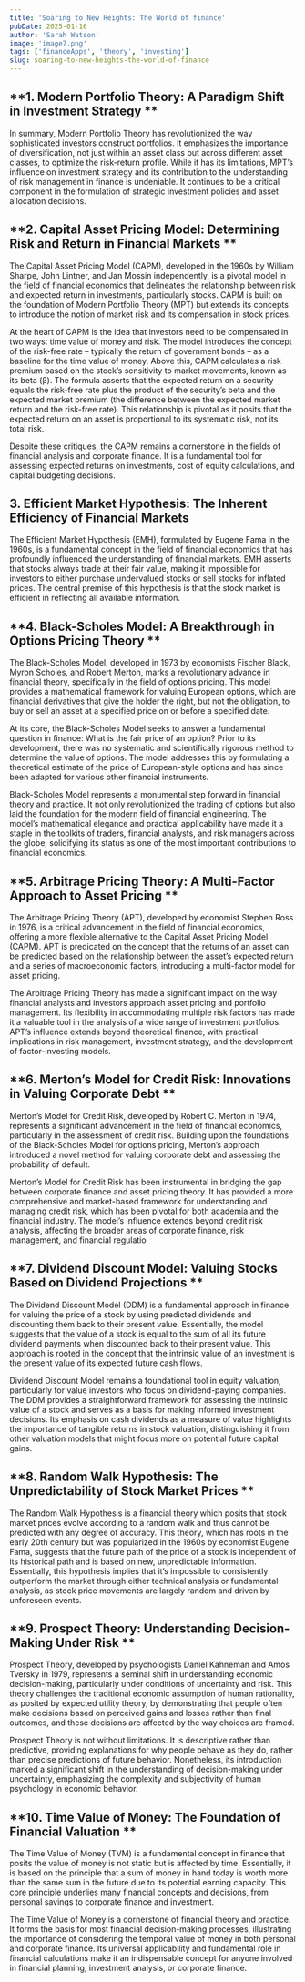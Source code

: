 ```yaml
---
title: 'Soaring to New Heights: The World of finance'
pubDate: 2025-01-16
author: 'Sarah Watson'
image: 'image7.png'
tags: ['financeApps', 'theory', 'investing']
slug: soaring-to-new-heights-the-world-of-finance
---
```




## **1. Modern Portfolio Theory: A Paradigm Shift in Investment Strategy **

In summary, Modern Portfolio Theory has revolutionized the way sophisticated investors construct portfolios. It emphasizes the importance of diversification, not just within an asset class but across different asset classes, to optimize the risk-return profile. While it has its limitations, MPT’s influence on investment strategy and its contribution to the understanding of risk management in finance is undeniable. It continues to be a critical component in the formulation of strategic investment policies and asset allocation decisions.

## **2. Capital Asset Pricing Model: Determining Risk and Return in Financial Markets **

The Capital Asset Pricing Model (CAPM), developed in the 1960s by William Sharpe, John Lintner, and Jan Mossin independently, is a pivotal model in the field of financial economics that delineates the relationship between risk and expected return in investments, particularly stocks. CAPM is built on the foundation of Modern Portfolio Theory (MPT) but extends its concepts to introduce the notion of market risk and its compensation in stock prices.

At the heart of CAPM is the idea that investors need to be compensated in two ways: time value of money and risk. The model introduces the concept of the risk-free rate – typically the return of government bonds – as a baseline for the time value of money. Above this, CAPM calculates a risk premium based on the stock’s sensitivity to market movements, known as its beta (β). The formula asserts that the expected return on a security equals the risk-free rate plus the product of the security’s beta and the expected market premium (the difference between the expected market return and the risk-free rate). This relationship is pivotal as it posits that the expected return on an asset is proportional to its systematic risk, not its total risk.

Despite these critiques, the CAPM remains a cornerstone in the fields of financial analysis and corporate finance. It is a fundamental tool for assessing expected returns on investments, cost of equity calculations, and capital budgeting decisions. 

## **3. Efficient Market Hypothesis: The Inherent Efficiency of Financial Markets**

The Efficient Market Hypothesis (EMH), formulated by Eugene Fama in the 1960s, is a fundamental concept in the field of financial economics that has profoundly influenced the understanding of financial markets. EMH asserts that stocks always trade at their fair value, making it impossible for investors to either purchase undervalued stocks or sell stocks for inflated prices. The central premise of this hypothesis is that the stock market is efficient in reflecting all available information.

## **4. Black-Scholes Model: A Breakthrough in Options Pricing Theory **

The Black-Scholes Model, developed in 1973 by economists Fischer Black, Myron Scholes, and Robert Merton, marks a revolutionary advance in financial theory, specifically in the field of options pricing. This model provides a mathematical framework for valuing European options, which are financial derivatives that give the holder the right, but not the obligation, to buy or sell an asset at a specified price on or before a specified date.

At its core, the Black-Scholes Model seeks to answer a fundamental question in finance: What is the fair price of an option? Prior to its development, there was no systematic and scientifically rigorous method to determine the value of options. The model addresses this by formulating a theoretical estimate of the price of European-style options and has since been adapted for various other financial instruments.

Black-Scholes Model represents a monumental step forward in financial theory and practice. It not only revolutionized the trading of options but also laid the foundation for the modern field of financial engineering. The model’s mathematical elegance and practical applicability have made it a staple in the toolkits of traders, financial analysts, and risk managers across the globe, solidifying its status as one of the most important contributions to financial economics.

## **5. Arbitrage Pricing Theory: A Multi-Factor Approach to Asset Pricing **

The Arbitrage Pricing Theory (APT), developed by economist Stephen Ross in 1976, is a critical advancement in the field of financial economics, offering a more flexible alternative to the Capital Asset Pricing Model (CAPM). APT is predicated on the concept that the returns of an asset can be predicted based on the relationship between the asset’s expected return and a series of macroeconomic factors, introducing a multi-factor model for asset pricing.

The Arbitrage Pricing Theory has made a significant impact on the way financial analysts and investors approach asset pricing and portfolio management. Its flexibility in accommodating multiple risk factors has made it a valuable tool in the analysis of a wide range of investment portfolios. APT’s influence extends beyond theoretical finance, with practical implications in risk management, investment strategy, and the development of factor-investing models.

## **6. Merton’s Model for Credit Risk: Innovations in Valuing Corporate Debt **

Merton’s Model for Credit Risk, developed by Robert C. Merton in 1974, represents a significant advancement in the field of financial economics, particularly in the assessment of credit risk. Building upon the foundations of the Black-Scholes Model for options pricing, Merton’s approach introduced a novel method for valuing corporate debt and assessing the probability of default.

Merton’s Model for Credit Risk has been instrumental in bridging the gap between corporate finance and asset pricing theory. It has provided a more comprehensive and market-based framework for understanding and managing credit risk, which has been pivotal for both academia and the financial industry. The model’s influence extends beyond credit risk analysis, affecting the broader areas of corporate finance, risk management, and financial regulatio

## **7. Dividend Discount Model: Valuing Stocks Based on Dividend Projections **

The Dividend Discount Model (DDM) is a fundamental approach in finance for valuing the price of a stock by using predicted dividends and discounting them back to their present value. Essentially, the model suggests that the value of a stock is equal to the sum of all its future dividend payments when discounted back to their present value. This approach is rooted in the concept that the intrinsic value of an investment is the present value of its expected future cash flows.

Dividend Discount Model remains a foundational tool in equity valuation, particularly for value investors who focus on dividend-paying companies. The DDM provides a straightforward framework for assessing the intrinsic value of a stock and serves as a basis for making informed investment decisions. Its emphasis on cash dividends as a measure of value highlights the importance of tangible returns in stock valuation, distinguishing it from other valuation models that might focus more on potential future capital gains.

## **8. Random Walk Hypothesis: The Unpredictability of Stock Market Prices **

The Random Walk Hypothesis is a financial theory which posits that stock market prices evolve according to a random walk and thus cannot be predicted with any degree of accuracy. This theory, which has roots in the early 20th century but was popularized in the 1960s by economist Eugene Fama, suggests that the future path of the price of a stock is independent of its historical path and is based on new, unpredictable information. Essentially, this hypothesis implies that it’s impossible to consistently outperform the market through either technical analysis or fundamental analysis, as stock price movements are largely random and driven by unforeseen events.

## **9.  Prospect Theory: Understanding Decision-Making Under Risk **

Prospect Theory, developed by psychologists Daniel Kahneman and Amos Tversky in 1979, represents a seminal shift in understanding economic decision-making, particularly under conditions of uncertainty and risk. This theory challenges the traditional economic assumption of human rationality, as posited by expected utility theory, by demonstrating that people often make decisions based on perceived gains and losses rather than final outcomes, and these decisions are affected by the way choices are framed.

 Prospect Theory is not without limitations. It is descriptive rather than predictive, providing explanations for why people behave as they do, rather than precise predictions of future behavior. Nonetheless, its introduction marked a significant shift in the understanding of decision-making under uncertainty, emphasizing the complexity and subjectivity of human psychology in economic behavior.

## **10. Time Value of Money: The Foundation of Financial Valuation **

The Time Value of Money (TVM) is a fundamental concept in finance that posits the value of money is not static but is affected by time. Essentially, it is based on the principle that a sum of money in hand today is worth more than the same sum in the future due to its potential earning capacity. This core principle underlies many financial concepts and decisions, from personal savings to corporate finance and investment.

The Time Value of Money is a cornerstone of financial theory and practice. It forms the basis for most financial decision-making processes, illustrating the importance of considering the temporal value of money in both personal and corporate finance. Its universal applicability and fundamental role in financial calculations make it an indispensable concept for anyone involved in financial planning, investment analysis, or corporate finance.